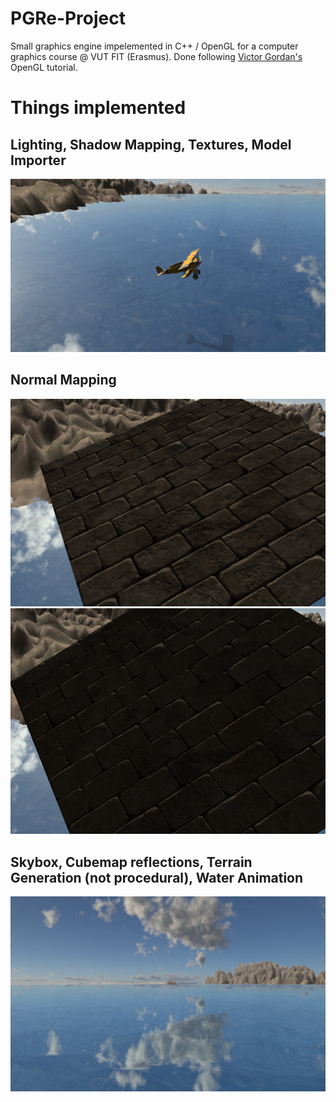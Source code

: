 # PGRe-Project
 Small graphics engine impelemented in C++ / OpenGL for a computer graphics course @ VUT FIT (Erasmus).
 Done following [Victor Gordan's](https://github.com/VictorGordan/) OpenGL tutorial.

# Things implemented #
## Lighting, Shadow Mapping, Textures, Model Importer ##
![img1](images/1.png)

## Normal Mapping ##
![img2](images/2.png)
![img3](images/3.png)

## Skybox, Cubemap reflections, Terrain Generation (not procedural), Water Animation ##
![img4](images/4.png)
